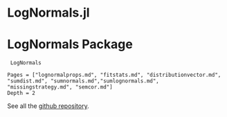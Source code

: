 # LogNormals.jl

# LogNormals Package

```@docs
 LogNormals
```

```@contents
Pages = ["lognormalprops.md", "fitstats.md", "distributionvector.md", 
"sumdist.md", "sumnormals.md","sumlognormals.md",
"missingstrategy.md", "semcor.md"]
Depth = 2
```

See all the [github repository](https://github.com/bgctw/LogNormals.jl).

